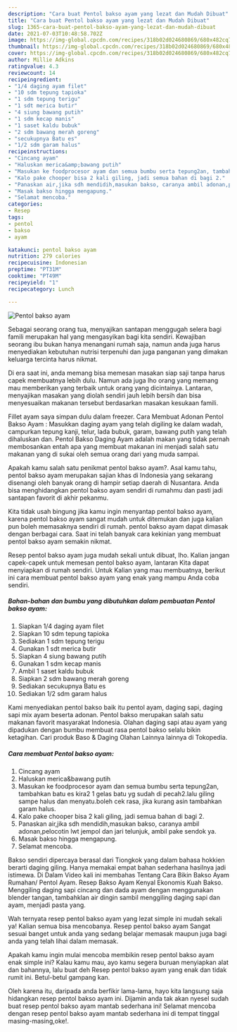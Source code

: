 ```yaml
---
description: "Cara buat Pentol bakso ayam yang lezat dan Mudah Dibuat"
title: "Cara buat Pentol bakso ayam yang lezat dan Mudah Dibuat"
slug: 1365-cara-buat-pentol-bakso-ayam-yang-lezat-dan-mudah-dibuat
date: 2021-07-03T10:48:58.702Z
image: https://img-global.cpcdn.com/recipes/318b02d024680869/680x482cq70/pentol-bakso-ayam-foto-resep-utama.jpg
thumbnail: https://img-global.cpcdn.com/recipes/318b02d024680869/680x482cq70/pentol-bakso-ayam-foto-resep-utama.jpg
cover: https://img-global.cpcdn.com/recipes/318b02d024680869/680x482cq70/pentol-bakso-ayam-foto-resep-utama.jpg
author: Millie Adkins
ratingvalue: 4.3
reviewcount: 14
recipeingredient:
- "1/4 daging ayam filet"
- "10 sdm tepung tapioka"
- "1 sdm tepung terigu"
- "1 sdt merica butir"
- "4 siung bawang putih"
- "1 sdm kecap manis"
- "1 saset kaldu bubuk"
- "2 sdm bawang merah goreng"
- "secukupnya Batu es"
- "1/2 sdm garam halus"
recipeinstructions:
- "Cincang ayam"
- "Haluskan merica&amp;bawang putih"
- "Masukan ke foodprocesor ayam dan semua bumbu serta tepung2an, tambahkan batu es kira2 1 gelas batu yg sudah di pecah2.lalu giling sampe halus dan menyatu.boleh cek rasa, jika kurang asin tambahkan garam halus."
- "Kalo pake chooper bisa 2 kali giling, jadi semua bahan di bagi 2."
- "Panaskan air,jika sdh mendidih,masukan bakso, caranya ambil adonan,pelocotin lwt jempol dan jari telunjuk, ambil pake sendok ya."
- "Masak bakso hingga mengapung."
- "Selamat mencoba."
categories:
- Resep
tags:
- pentol
- bakso
- ayam

katakunci: pentol bakso ayam 
nutrition: 279 calories
recipecuisine: Indonesian
preptime: "PT31M"
cooktime: "PT49M"
recipeyield: "1"
recipecategory: Lunch

---
```



![Pentol bakso ayam](https://img-global.cpcdn.com/recipes/318b02d024680869/680x482cq70/pentol-bakso-ayam-foto-resep-utama.jpg)

Sebagai seorang orang tua, menyajikan santapan menggugah selera bagi famili merupakan hal yang mengasyikan bagi kita sendiri. Kewajiban seorang ibu bukan hanya menangani rumah saja, namun anda juga harus menyediakan kebutuhan nutrisi terpenuhi dan juga panganan yang dimakan keluarga tercinta harus nikmat.

Di era  saat ini, anda memang bisa memesan masakan siap saji tanpa harus capek membuatnya lebih dulu. Namun ada juga lho orang yang memang mau memberikan yang terbaik untuk orang yang dicintainya. Lantaran, menyajikan masakan yang diolah sendiri jauh lebih bersih dan bisa menyesuaikan makanan tersebut berdasarkan masakan kesukaan famili. 

Fillet ayam saya simpan dulu dalam freezer. Cara Membuat Adonan Pentol Bakso Ayam : Masukkan daging ayam yang telah digiling ke dalam wadah, campurkan tepung kanji, telur, lada bubuk, garam, bawang putih yang telah dihaluskan dan. Pentol Bakso Daging Ayam adalah makan yang tidak pernah membosankan entah apa yang membuat makanan ini menjadi salah satu makanan yang di sukai oleh semua orang dari yang muda sampai.

Apakah kamu salah satu penikmat pentol bakso ayam?. Asal kamu tahu, pentol bakso ayam merupakan sajian khas di Indonesia yang sekarang disenangi oleh banyak orang di hampir setiap daerah di Nusantara. Anda bisa menghidangkan pentol bakso ayam sendiri di rumahmu dan pasti jadi santapan favorit di akhir pekanmu.

Kita tidak usah bingung jika kamu ingin menyantap pentol bakso ayam, karena pentol bakso ayam sangat mudah untuk ditemukan dan juga kalian pun boleh memasaknya sendiri di rumah. pentol bakso ayam dapat dimasak dengan berbagai cara. Saat ini telah banyak cara kekinian yang membuat pentol bakso ayam semakin nikmat.

Resep pentol bakso ayam juga mudah sekali untuk dibuat, lho. Kalian jangan capek-capek untuk memesan pentol bakso ayam, lantaran Kita dapat menyiapkan di rumah sendiri. Untuk Kalian yang mau membuatnya, berikut ini cara membuat pentol bakso ayam yang enak yang mampu Anda coba sendiri.

<!--inarticleads1-->

##### Bahan-bahan dan bumbu yang dibutuhkan dalam pembuatan Pentol bakso ayam:

1. Siapkan 1/4 daging ayam filet
1. Siapkan 10 sdm tepung tapioka
1. Sediakan 1 sdm tepung terigu
1. Gunakan 1 sdt merica butir
1. Siapkan 4 siung bawang putih
1. Gunakan 1 sdm kecap manis
1. Ambil 1 saset kaldu bubuk
1. Siapkan 2 sdm bawang merah goreng
1. Sediakan secukupnya Batu es
1. Sediakan 1/2 sdm garam halus


Kami menyediakan pentol bakso baik itu pentol ayam, daging sapi, daging sapi mix ayam beserta adonan. Pentol bakso merupakan salah satu makanan favorit masyarakat Indonesia. Olahan daging sapi atau ayam yang dipadukan dengan bumbu membuat rasa pentol bakso selalu bikin ketagihan. Cari produk Baso &amp; Daging Olahan Lainnya lainnya di Tokopedia. 

<!--inarticleads2-->

##### Cara membuat Pentol bakso ayam:

1. Cincang ayam
1. Haluskan merica&amp;bawang putih
1. Masukan ke foodprocesor ayam dan semua bumbu serta tepung2an, tambahkan batu es kira2 1 gelas batu yg sudah di pecah2.lalu giling sampe halus dan menyatu.boleh cek rasa, jika kurang asin tambahkan garam halus.
1. Kalo pake chooper bisa 2 kali giling, jadi semua bahan di bagi 2.
1. Panaskan air,jika sdh mendidih,masukan bakso, caranya ambil adonan,pelocotin lwt jempol dan jari telunjuk, ambil pake sendok ya.
1. Masak bakso hingga mengapung.
1. Selamat mencoba.


Bakso sendiri dipercaya berasal dari Tiongkok yang dalam bahasa hokkien berarti daging giling. Hanya memakai empat bahan sederhana hasilnya jadi istimewa. Di Dalam Video kali ini membahas Tentang Cara Bikin Bakso Ayam Rumahan/ Pentol Ayam. Resep Bakso Ayam Kenyal Ekonomis Kuah Bakso. Menggiling daging sapi cincang dan dada ayam dengan menggunakan blender tangan, tambahklan air dingin sambil menggiling daging sapi dan ayam, menjadi pasta yang. 

Wah ternyata resep pentol bakso ayam yang lezat simple ini mudah sekali ya! Kalian semua bisa mencobanya. Resep pentol bakso ayam Sangat sesuai banget untuk anda yang sedang belajar memasak maupun juga bagi anda yang telah lihai dalam memasak.

Apakah kamu ingin mulai mencoba membikin resep pentol bakso ayam enak simple ini? Kalau kamu mau, ayo kamu segera buruan menyiapkan alat dan bahannya, lalu buat deh Resep pentol bakso ayam yang enak dan tidak rumit ini. Betul-betul gampang kan. 

Oleh karena itu, daripada anda berfikir lama-lama, hayo kita langsung saja hidangkan resep pentol bakso ayam ini. Dijamin anda tak akan nyesel sudah buat resep pentol bakso ayam mantab sederhana ini! Selamat mencoba dengan resep pentol bakso ayam mantab sederhana ini di tempat tinggal masing-masing,oke!.

